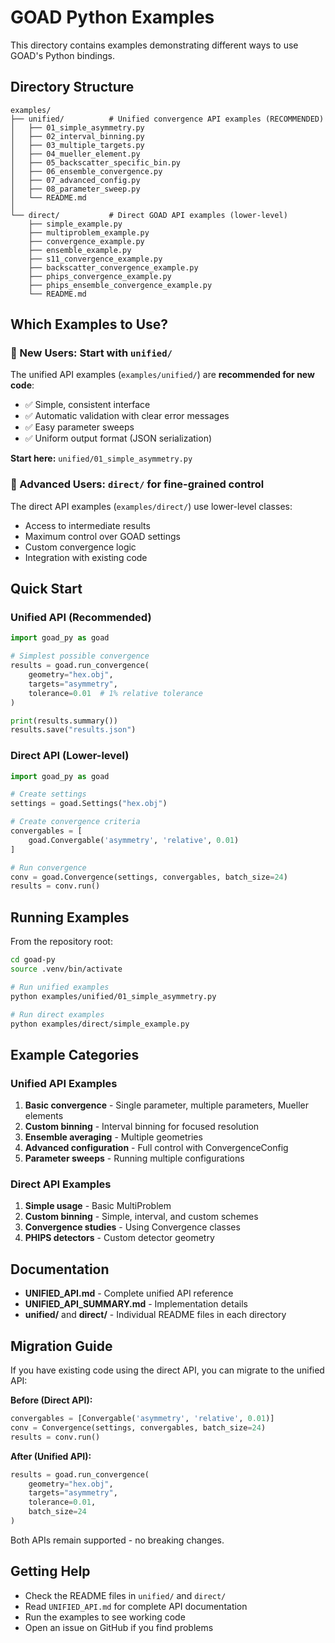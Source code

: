 # GOAD Python Examples

This directory contains examples demonstrating different ways to use GOAD's Python bindings.

## Directory Structure

```
examples/
├── unified/          # Unified convergence API examples (RECOMMENDED)
│   ├── 01_simple_asymmetry.py
│   ├── 02_interval_binning.py
│   ├── 03_multiple_targets.py
│   ├── 04_mueller_element.py
│   ├── 05_backscatter_specific_bin.py
│   ├── 06_ensemble_convergence.py
│   ├── 07_advanced_config.py
│   ├── 08_parameter_sweep.py
│   └── README.md
│
└── direct/           # Direct GOAD API examples (lower-level)
    ├── simple_example.py
    ├── multiproblem_example.py
    ├── convergence_example.py
    ├── ensemble_example.py
    ├── s11_convergence_example.py
    ├── backscatter_convergence_example.py
    ├── phips_convergence_example.py
    ├── phips_ensemble_convergence_example.py
    └── README.md
```

## Which Examples to Use?

### 🌟 New Users: Start with `unified/`

The unified API examples (`examples/unified/`) are **recommended for new code**:
- ✅ Simple, consistent interface
- ✅ Automatic validation with clear error messages
- ✅ Easy parameter sweeps
- ✅ Uniform output format (JSON serialization)

**Start here:** `unified/01_simple_asymmetry.py`

### 🔧 Advanced Users: `direct/` for fine-grained control

The direct API examples (`examples/direct/`) use lower-level classes:
- Access to intermediate results
- Maximum control over GOAD settings
- Custom convergence logic
- Integration with existing code

## Quick Start

### Unified API (Recommended)

```python
import goad_py as goad

# Simplest possible convergence
results = goad.run_convergence(
    geometry="hex.obj",
    targets="asymmetry",
    tolerance=0.01  # 1% relative tolerance
)

print(results.summary())
results.save("results.json")
```

### Direct API (Lower-level)

```python
import goad_py as goad

# Create settings
settings = goad.Settings("hex.obj")

# Create convergence criteria
convergables = [
    goad.Convergable('asymmetry', 'relative', 0.01)
]

# Run convergence
conv = goad.Convergence(settings, convergables, batch_size=24)
results = conv.run()
```

## Running Examples

From the repository root:

```bash
cd goad-py
source .venv/bin/activate

# Run unified examples
python examples/unified/01_simple_asymmetry.py

# Run direct examples
python examples/direct/simple_example.py
```

## Example Categories

### Unified API Examples

1. **Basic convergence** - Single parameter, multiple parameters, Mueller elements
2. **Custom binning** - Interval binning for focused resolution
3. **Ensemble averaging** - Multiple geometries
4. **Advanced configuration** - Full control with ConvergenceConfig
5. **Parameter sweeps** - Running multiple configurations

### Direct API Examples

1. **Simple usage** - Basic MultiProblem
2. **Custom binning** - Simple, interval, and custom schemes
3. **Convergence studies** - Using Convergence classes
4. **PHIPS detectors** - Custom detector geometry

## Documentation

- **UNIFIED_API.md** - Complete unified API reference
- **UNIFIED_API_SUMMARY.md** - Implementation details
- **unified/** and **direct/** - Individual README files in each directory

## Migration Guide

If you have existing code using the direct API, you can migrate to the unified API:

**Before (Direct API):**
```python
convergables = [Convergable('asymmetry', 'relative', 0.01)]
conv = Convergence(settings, convergables, batch_size=24)
results = conv.run()
```

**After (Unified API):**
```python
results = goad.run_convergence(
    geometry="hex.obj",
    targets="asymmetry",
    tolerance=0.01,
    batch_size=24
)
```

Both APIs remain supported - no breaking changes.

## Getting Help

- Check the README files in `unified/` and `direct/`
- Read `UNIFIED_API.md` for complete API documentation
- Run the examples to see working code
- Open an issue on GitHub if you find problems
